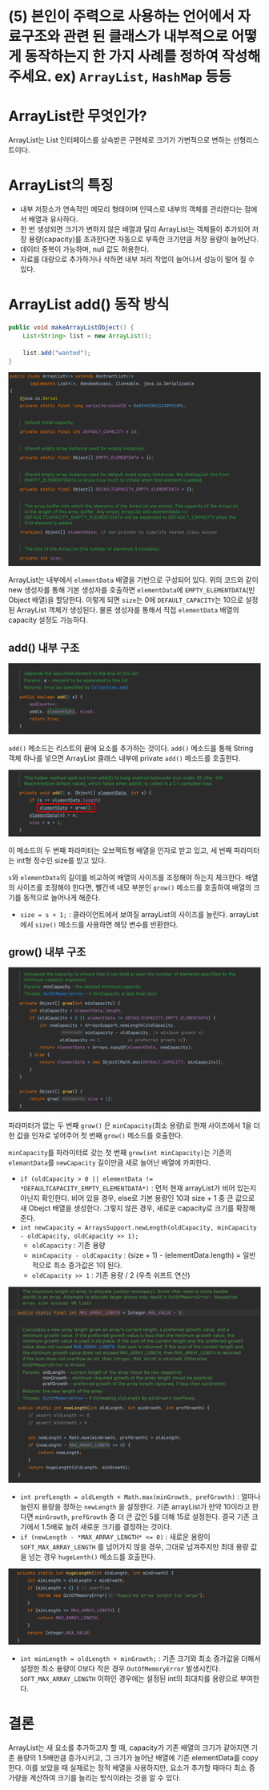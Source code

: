 # (5) 본인이 주력으로 사용하는 언어에서 자료구조와 관련 된 클래스가 내부적으로 어떻게 동작하는지 한 가지 사례를 정하여 작성해주세요. ex) `ArrayList`, `HashMap` 등등

# ArrayList란 무엇인가?

ArrayList는 List 인터페이스를 상속받은 구현체로 크기가 가변적으로 변하는 선형리스트이다.

# ArrayList의 특징

- 내부 저장소가 연속적인 메모리 형태이며 인덱스로 내부의 객체를 관리한다는 점에서 배열과 유사하다.
- 한 번 생성되면 크기가 변하지 않은 배열과 달리 ArrayList는 객체들이 추가되어 저장 용량(capacity)를 초과한다면 자동으로 부족한 크기만큼 저장 용량이 늘어난다.
- 데이터 중복이 가능하며, null 값도 허용한다.
- 자료를 대량으로 추가하거나 삭하면 내부 처리 작업이 늘어나서 성능이 떨어 질 수 있다.

# ArrayList add() 동작 방식

```java
public void makeArrayListObject() {
	List<String> list = new ArrayList();
	
	list.add("wanted");
}
```

![img_3.png](img_3.png)

ArrayList는 내부에서 `elementData` 배열을 기반으로 구성되어 있다. 위의 코드와 같이 new 생성자를 통해 기본 생성자를 호출하면 `elementData`에 `EMPTY_ELEMENTDATA`(빈 Object 배열)을 할당한다. 이렇게 되면 `size`는 0에 `DEFAULT_CAPACITY`는 10으로 설정된 ArrayList 객체가 생성된다. 물론 생성자를 통해서 직접 `elementData` 배열의 capacity 설정도 가능하다.

## add() 내부 구조

![img_4.png](img_4.png)

`add()` 메소드는 리스트의 끝에 요소를 추가하는 것이다. `add()` 메소드를 통해 String 객체 하나를 넣으면 ArrayList 클래스 내부에 private `add()` 메소드를 호출한다.

![img_5.png](img_5.png)

이 메소드의 두 번째 파라미터는 오브젝트형 배열을 인자로 받고 있고, 세 번째 파라미터는 int형 정수인 size를 받고 있다.

`s`와 `elementData`의 길이를 비교하여 배열의 사이즈를 조정해야 하는지 체크한다. 배열의 사이즈를 조정해야 한다면, 빨간색 네모 부분인 `grow()` 메소드를 호출하여 배열의 크기를 동적으로 늘어나게 해준다.

- `size = s + 1;` : 클라이언트에서 보여질 arrayList의 사이즈를 늘린다. arrayList에서 `size()` 메소드를 사용하면 해당 변수를 반환한다.

## grow() 내부 구조

![img_6.png](img_6.png)

파라미터가 없는 두 번째 `grow()` 은 `minCapacity`(최소 용량)로 현재 사이즈에서 1을 더한 값을 인자로 넣어주어 첫 번째 `grow()` 메소드를 호출한다.

`minCapacity`를 파라미터로 갖는 첫 번째 `grow(int minCapacity)`는 기존의 `elemantData`를 `newCapacity` 길이만큼 새로 늘어난 배열에 카피한다.

- `if (oldCapacity > 0 || elementData != *DEFAULTCAPACITY_EMPTY_ELEMENTDATA*)` :  먼저 현재 arrayList가 비어 있는지 아닌지 확인한다. 비어 있을 경우, else로 기본 용량인 10과 size + 1 중 큰 값으로 새 Obejct 배열을 생성한다. 그렇지 않은 경우, 새로운 capacity로 크기를 확장해준다.
- `int newCapacity = ArraysSupport.newLength(oldCapacity, minCapacity - oldCapacity, oldCapacity >> 1);`
    - `oldCapacity` : 기존 용량
    - `minCapacity - oldCapacity` : (size + 1) - (elementData.length) = 일반적으로 최소 증가값은 1이 된다.
    - `oldCapacity >> 1` : 기존 용량 / 2 (우측 쉬프트 연산)

![img_7.png](img_7.png)

- `int prefLength = oldLength + Math.max(minGrowth, prefGrowth)` : 얼마나 늘린지 용량을 정하는 `newLength` 을 설정한다. 기존 arrayList가 만약 10이라고 한다면 `minGrowth`, `prefGrowth` 중 더 큰 값인 5를 더해 15로 설정한다. 결국 기존 크기에서 1.5배로 늘려 새로운 크기를 결정하는 것이다.
- `if (newLength - *MAX_ARRAY_LENGTH* <= 0)` : 새로운 용량이 `SOFT_MAX_ARRAY_LENGTH` 를 넘어가지 않을 경우, 그대로 넘겨주지만 최대 용량 값을 넘는 경우 `hugeLenth()` 메소드를 호출한다.

![img_8.png](img_8.png)

- `int minLength = oldLength + minGrowth;` : 기존 크기와 최소 증가값을 더해서 설정한 최소 용량이 0보다 작은 경우 `OutOfMemoryError` 발생시킨다. `SOFT_MAX_ARRAY_LENGTH` 이하인 경우에는 설정된 int의 최대치를 용량으로 부여한다.

# 결론

ArrayList는 새 요소를 추가하고자 할 때, capacity가 기존 배열의 크기가 같아지면 기존 용량의 1.5배만큼 증가시키고, 그 크기가 늘어난 배열에 기존 elementData를 copy한다. 이를 보았을 때 실제로는 정적 배열을 사용하지만, 요소가 추가할 때마다 최소 증가량을 계산하여 크기를 늘리는 방식이라는 것을 알 수 있다.